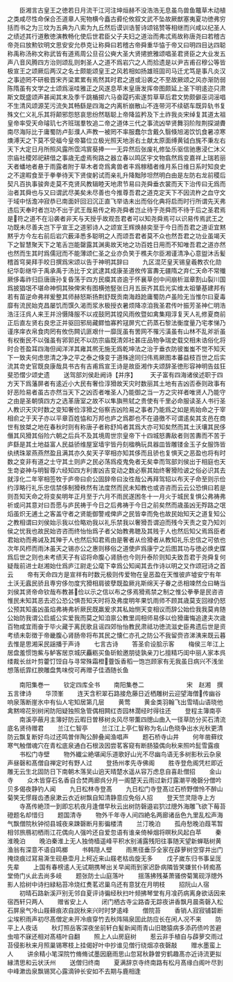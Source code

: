 <!-- { "loadSidebar": true } -->
　　臣湘言古皇王之徳若日月流干江河注坤烜赫不没浩浩无息虽鸟兽鱼鼈草木动植之类咸尽性命保合丕道章人宪物横今矗古彛伦攸叙文武不坠故厥猷塞夷夏功徳弗穷括而书之为三坟为五典为八索为九丘然后谟训诰誓诗颂铭赞等相继而兴咸以纪圣人之绩述其行道敷徳演教畅化使后世君臣父子夫妇之道治而弗忒焉故称唐尧曰若稽古帝尧曰放勲钦明文思安安允恭克让称舜曰若稽古帝舜重华恊于帝又曰明四目达四聪称禹称汤称文称武皆有道焉周公旦召公奭大圣大贤捃摭雅颂唱圣君贤臣之大业发五声八音风腾四方治则颂乱则刺圣人之道不爲岩穴之人而拾遗是以尹吉甫召穆公等皆极宣王之颂厥后两汉之名士颇能颂皇王之风若相如扬雄班固司马迁尤笃是事凡炎汉之事迹罔不研极晋宋齐梁累累有焉然其时君之道或沿袭之不至故厥颂之风亦渐防弱陈隋虽有文学之士颂爲滛哇雅正之风遂息苹末皇唐发挥帝图颇延上圣下明逺迩只肃斯文既盛颂声甚闻其末及季千跳楯掷六马奋踶朽索遂剪草草后君文势颇僻巫词滛唱不生清风颂源芜污流失其畅繇是四海之内离析崩散山不连带河不续砺车既异轨书复殊文仁义礼乐其将颠邪怨怒哀思纷然聒聪上帝降监矜及下土祚我炎宋绰复其道太祖皇帝率受天命璿玑七齐班瑞羣牧追二帝之道体三代之事流凶举贤舞羽阶陛荆探湖賮南尽海际比于庸蜀防卢彭濮人声教一被罔不率服蠢尔含戴久翳倏旭渴饮饥食暑凉寒燠溥天之下莫不受福今皇帝纂位立极光照天地浙右土献太原面缚黄钺白旄不秉左右天下大定日月所照风露所霑鸿賔葵捧一一无异然后张废礼修坠乐驱信驰惠浸仁沐义宗庙社稷郊祀耕借之事歳无虚焉徇路之器立春以鸣区宇文物翕然爲变嘉祥上瑞若丽天者蟠地者悬于雨露者附于草木者竒爲禽兽者丰爲稼穑者维月系日维日系时知良史之不遑暇食至于拳拳待天下贤俊躬试而亲礼升降黜陟坦然明白由是左防右龙前稷后契凡百执事骏奔走莫不克贤风教辑睦天地肃节易曰尧舜垂衣裳而天下治传曰无爲而治者其舜也与又曰谓武尽美矣未尽善也今推尊吾君之道克定天下不因流杵之血守文于域中恬澹冲寂恭已南面奸回汩沉正直飞举诰未出而俗化典将启而时行所谓先天弗违后天奉时者岂功不出于武王哉易传之称尧舜者岂止待于尧舜而不待于后之圣君焉是符之道不在沿袭者非天与天授乎故观吾君者可以知尧舜焉可以识易传焉武王之功既未尽善夫岂下乎宣王之道邪诗人之颂宣王辉焕赫奕至于今日而吾君之道讵宜黙黙乎方今左右前后岩穴薮泽悉多聪明之人而颂吾君者莫不众也然吾君之功业虽竭天下之智慧聚天下之笔舌岂能罄露其渊奥故天地之功百姓日用而不知唯吾君之道亦然也然而生其时爲儒冠而不能薄颂仁圣之业亦负笑于樵夫尔臣湘谨清净心意盥沐舌髪稽首穹昊拜手皎日撰爲宋颂以告于神明其辞曰
　　九区混茫皇天锡皇羲教农化勋纪华彰继华于禹承禹于汤比于文武逮其成康圣道攸传富夀无疆隋之弃仁天命不常殱厥侈毒祚归巨唐唐孙复昏荡于四方民瘼其咨逾于怀襄草创中间崩析滋章割山裂川国爲披猖氓不堪命神恫其殃俾宋有图横弛竪张日月五辰齐其启光实维太祖肇基建邦有若有苗逆命弗祥爰整其师赫怒斯扬荆舒既贡南海趋跄庸蜀防卢虽险无当惟尔曰夏毒靡有流民始克昌屡饥而馔久渴而浆氷极授衣暑烦降凉洎我圣君传叶振芳圣神仁明浩浩汪汪呉人来王并汾慑降服不以戎鼓罔其镗风雨攸暨如禽集翔淳复天人礼修夏商前正后直左贤右良忠正并驱回邪局藏鳏恤寡矜冦屏宄亡药蒸石黎法衡度量乃宅孝悌乃谨序庠衣帛食肉罔有攸伤闗讥匪艰什一靡厐虽有罟网不罹污潢虽有山林不乱斧斨虽有权衡民不以强虽有郛郭民不以防宗庙既清郊社甚庄品物争瑞史载交相未诰俗化将时合苍盈耳四海但闻洋洋其雍其熈无施无爲乾坤法之治于垂衣防彼蚩蚩不觉不知天下一致夫何虑思清之净之平之泰之倏变于道殊途同归伟焉厥图本蕃益枝百世之后实流其竒史官既良康哉具书古有吉甫爲宣王诗是故臣湘作夫颂辞圣徳形容神明告兹狂斐恐慴少颂史遗
　　送驾部刘侯赴阙诗【并序】
　　天子富有四海诸侯述职于四方天下爲藩屏者有逺近小大民有奢俭淳猾故天灾时数丽其土地有吉凶否泰则政事有好恶险易者虽古亦然当天下之凶否者唯圣人乃能御之当一方之灾祥者唯贤人乃能守之由是圣朝慎四方之选革唐室之故不以隼旟熊轼之贵使有千里必命服读圣人书行圣人教识天灾时数之变知奢俭淳猾之俗察吉凶险易之事者乃能爲之如是焉始命之于宰相俞之于天子亦以平章百姓恊和万邦也庐之爲郡也不在邉徼不可谓逺矣其支邑在商世有放桀之地在春秋时则有称唐子者称舒鸠者其爲大亦可知矣然而其土沃壤其民侈僭其风猾其俗险六朝之后兵不及其境周世宗皇帝下十四城怒夀敌者则苦夀而不苦于庐繇是其土地益富人民益骄维屋室墙宇皆丹刻楹桷玩具器皿皆雕镂金玉子女服饰皆纨绣珠翠燕燕然盈且满其亦久矣天子宰相亦知其侈而且骄也复惧天之恶盈也将有时数之变非有道之士守其土则庐之民必荡爲疫鬼免者无矣幸而驾部刘侯出于相庭也天生竒姿神与明智尊六经知四方利害凶吉变动之数必察其始终奢猾险诐之俗必识其去就淳化二年宰相签牧于庐帝曰俞公固辞帝曰汝徃哉公再拜驾轺以布天子命至则示俭约淳略行礼乐忠信禁侈制猾秩然有法度然而民未知教也或咨咨而云云公恐惧曰若是则吾知天命之将变矣明年正月至于六月不雨民遂困冬十一月火于城民复惧公弗祷弗祈或问其意对曰吾愿与庐民祷于今日之后弗祷于今日之前矣然而歳虽凶无殍路之氓熖虽炽无逋土之客盖守者之贤能御警戒俾庐之民皆幸而免也故民始知天之道复知公之教相谓曰刘侯始示我以俭略劝我以礼乐禁我以奢猾吾谓迫而残今天责之变乃知刘侯之忧我也故民始咨咨而终怡怡爲子者父始教弗聴及其贱于人也然后知父焉爲臣者君始劝而弗诫及其殚于人也然后知君焉由是奢者从俭猾者从教知礼乐忠信之可依也次年风栉而雨沐虽天之锡亦公之惠则移俗之道使庐爲康宁之后图其功与徳必焕史牒爲后世之则也未考绩天子有诏将命腹心肾肠也今则升泰阶则知夫致吾君于尧舜复何疑哉前进士赵湘始仕爲庐江尉走公麾下幸爲公知闻其去作诗以明之又作颂冠诗之首云
　　帝有天命四方是宣祥有时数元极则传爱物在皇恶盈在天惟彼庐墟安宁有年土沃无蠧民骄且専穷侈勿度宄猾相肩彼孽既盈厥兆斯绵天子眷之丞相竦然佥曰畴当刘侯其贤帝命钦哉布教甚俭以示之信以布之侈焉猾焉禁之制之惟公拳拳是民咨咨惟民未知其恶去迟公恐公惧吾知天时将及弗度明年果饥雨师不顾其歳莫支回禄仍怒公预其知虽凶虽焰弗祷弗祈厥民既羸爰求其私始恻天变相议而辞公始俭我我莫肯随公始防我谓公启威公实爱我而莫之知洎禀公教里闾相师易侈以俭猾庸悔追逮夫次歳百物咸宜雨奋于毕火藏于离民歌且谣四郊怡怡教民肃祗功徳流滋史臣弗遗后世是资考绩未彰徴于帝畿腹心肾肠帝将布其民之懐仁亦孔之防公不我留赍咨涕洟来既云暮去惟是思湘采民謡播于声诗
　　七言古诗
　　答圣俞设脍示客
　　梅侯三年江上居盘羞惯饱鮆与鲈客居京城厌麤粝买鱼斫鲙邀朋徒孰亲刀匕擅精巧闺中丽人家本呉缕裁长丝叶剪藿饤饾自与寻常殊霜橙虀饭香稻一饱岂顾家有无我虽日病兴不浅坐想落纸霏红腴雕盘隽味傥可再赠子佳酒随长鱼




　　南阳集巻一
　　钦定四库全书
　　南阳集巻二　　　　　　　宋　赵湘　撰五言律诗
　　华顶峯
　　连天含积翠石路接危藤日近栖雕树云迎望海僧传幽谷响泉落断崖氷中有仙人宅知居第几层
　　黄莺
　　黄金类羽翰飞出雪晴山语晓他禽黙啼花别树闲防阳疑独照急管偶相闗红杏园林濶经时得往还
　　登程主簿南亭
　　南溪亭蔽月主簿好防云暇日曽移树炎风尽带薫四牕山曲入一径草防分买石清流底名贤待赠君
　　兰江仁智亭
　　兰江江上亭仁智称为名山色晓争出水光秋更清防云飘复断好鸟过还鸣曽伴陶公醉叠闻渔唱声
　　题石桥寺山井
　　何年凿藓纹寒气触僧魂穴在青松底泉通白石根汲因尝茗客窥有断肠猿偶向秋来照吟髭雪露痕
　　书松门寺壁
　　物外纎尘絶堪闻乐道歌好山光不尽幽鸟语无多树影秋云杂泉声昼磬和髙僧自禅定时有野人过
　　登扬州孝先寺佛阁
　　胜寺登危阁凭栏即近雕无云生北固防日下南朝木落吴山逈天晴楚水遥从容万虑息自喜赴僧招
　　金山寺
　　众木皆穿石名香自合焚两廊呉分月一阁楚天云雨过新灯露潮平晚磬分僧吟贝多偈夜静钓人闻
　　九日松林寺登髙
　　九日松门寺登髙过石桥野僧怜不醉山菊笑无憀屐齿慿泉漱云衣近树飘自知清静意应免俗人招
　　登天竺灵隠寺上方
　　寺髙传絶顶一到即忘机夜月逢僧早秋云出树防磬邉岩狖过牕外海雕飞欲下莓苔磴题名却惜归
　　题国清寺
　　物外千年寺人间四絶名两廊诸岳色九里乱松声海气飘僧院秋钟彻县城夜来踈磬断月影徧楼清
　　兰汀晚泊
　　孤舟愁晚泊葭苇暂相邻旅鴈初栖雨江花偶向人强吟还自爱忽语有谁亲倚棹烟将暝秋风起白苹
　　秦淮晚泊
　　晚泊秦淮上无人独倚樯遥峰平积水别浦露残阳往事随天望新蝉聒树黄渔翁有深意不语自鸣榔
　　书韩隠人壁
　　雨黒径垂莎全家在薜萝树空穿井出门掩烧痕过冩易澌生砚悬壶月上柯近来山屐老枯齿旋无多
　　戊子嵗东归书事呈厐先辈
　　上国有春榜逺人无试期携琴出关早闻雨到家迟卧病隣皆笑嫌贫仆转痴髙堂倚门乆此去尚多岐
　　题张防士山庭落叶
　　揺落拂残棊萧骚傍菊篱砚浮牕外影人拾树中诗扫緑粘苔冷烧红煑茗迟巢乌还有意犹在月明枝
　　招阮山人宿
　　初晴石路新溪戸别无邻自夏评诗徧经秋扫叶频拂琴堂有月飡药病离身欲话因来宿西轩只两人
　　赠省安上人
　　闭门栖古寺尘路杳无踪夜讲香飘月晨斋磬入松石屏泉气冷山屐藓痕浓自説秋来兴时时梦逺峰
　　僧院苔
　　香销人寂寂铺碧断尘埃积雨声初尽髙僧定未开冷痕穿竹去秋阵隔泉囬此防应长在闲人况不来
　　防平上人夜话
　　秋灯照岳客深夜坐前轩白髪新闻雨青山旧聴猿病多添药债吟苦避虫喧不寐还相对髙梧叶自翻
　　照上人山房庭树
　　惹云非手植自与薜萝交雨过苔侵影秋来月照巢锡寒枝上挂偈好叶中抄谁见僧行绕烟凉夜磬敲
　　赠水墨蛮上人
　　讲余精小笔深院竹脩脩试墨因磨雨思山忽冩秋静曽穷鹤趣髙亦近诗流更拟縁清思和云状沃州
　　送僧归终南
　　夏满辞京寺终南路有松月髙缘白阁叶尽到中峰漱齿泉飘锡冥心露滴钟长安如不去期与鹿相逢
